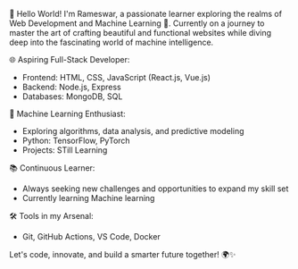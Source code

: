 👋 Hello World! I'm Rameswar, a passionate learner exploring the realms of Web Development and Machine Learning 🚀. Currently on a journey to master the art of crafting beautiful and functional websites while diving deep into the fascinating world of machine intelligence.

🌐 Aspiring Full-Stack Developer:
  - Frontend: HTML, CSS, JavaScript (React.js, Vue.js)
  - Backend: Node.js, Express
  - Databases: MongoDB, SQL

🤖 Machine Learning Enthusiast:
  - Exploring algorithms, data analysis, and predictive modeling
  - Python: TensorFlow, PyTorch
  - Projects: STill Learning

📚 Continuous Learner:
  - Always seeking new challenges and opportunities to expand my skill set
  - Currently learning Machine learning

🛠️ Tools in my Arsenal:
  - Git, GitHub Actions, VS Code, Docker


Let's code, innovate, and build a smarter future together! 🌍✨


<!---
RamEswar78/RamEswar78 is a ✨ special ✨ repository because its `README.md` (this file) appears on your GitHub profile.
You can click the Preview link to take a look at your changes.
--->
